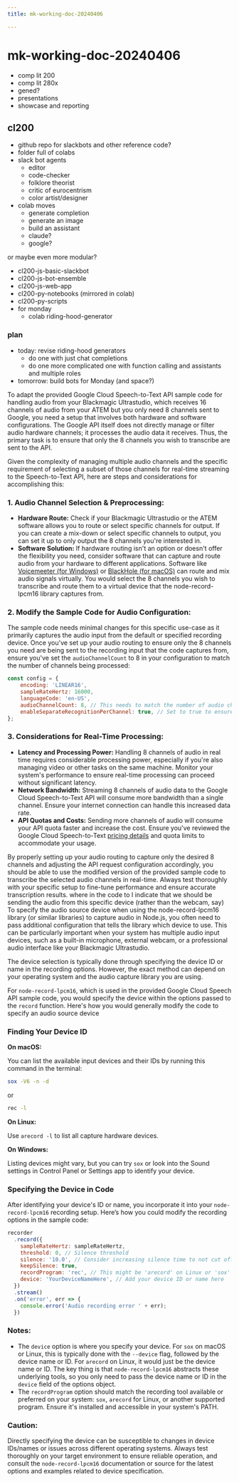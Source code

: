 ```yaml
---
title: mk-working-doc-20240406

---
```


# mk-working-doc-20240406

- comp lit 200
- comp lit 280x
- gened?
- presentations
- showcase and reporting

## cl200

- github repo for slackbots and other reference code?
- folder full of colabs
- slack bot agents
    - editor
    - code-checker
    - folklore theorist
    - critic of eurocentrism
    - color artist/designer
- colab moves
    - generate completion
    - generate an image
    - build an assistant
    - claude?
    - google?


or maybe even more modular?

- cl200-js-basic-slackbot
- cl200-js-bot-ensemble
- cl200-js-web-app
- cl200-py-notebooks (mirrored in colab)
- cl200-py-scripts
- for monday
    - colab riding-hood-generator


### plan

- today: revise riding-hood generators
    - do one with just chat completions
    - do one more complicated one with function calling and assistants and multiple roles
- tomorrow: build bots for Monday (and space?)




To adapt the provided Google Cloud Speech-to-Text API sample code for handling audio from your Blackmagic Ultrastudio, which receives 16 channels of audio from your ATEM but you only need 8 channels sent to Google, you need a setup that involves both hardware and software configurations. The Google API itself does not directly manage or filter audio hardware channels; it processes the audio data it receives. Thus, the primary task is to ensure that only the 8 channels you wish to transcribe are sent to the API.

Given the complexity of managing multiple audio channels and the specific requirement of selecting a subset of those channels for real-time streaming to the Speech-to-Text API, here are steps and considerations for accomplishing this:

### 1. **Audio Channel Selection & Preprocessing:**
- **Hardware Route:** Check if your Blackmagic Ultrastudio or the ATEM software allows you to route or select specific channels for output. If you can create a mix-down or select specific channels to output, you can set it up to only output the 8 channels you're interested in.
- **Software Solution:** If hardware routing isn't an option or doesn't offer the flexibility you need, consider software that can capture and route audio from your hardware to different applications. Software like [Voicemeeter (for Windows)](https://vb-audio.com/Voicemeeter/index.htm) or [BlackHole (for macOS)](https://existential.audio/blackhole/) can route and mix audio signals virtually. You would select the 8 channels you wish to transcribe and route them to a virtual device that the node-record-lpcm16 library captures from.

### 2. **Modify the Sample Code for Audio Configuration:**
The sample code needs minimal changes for this specific use-case as it primarily captures the audio input from the default or specified recording device. Once you've set up your audio routing to ensure only the 8 channels you need are being sent to the recording input that the code captures from, ensure you've set the `audioChannelCount` to 8 in your configuration to match the number of channels being processed:

```javascript
const config = {
    encoding: 'LINEAR16',
    sampleRateHertz: 16000,
    languageCode: 'en-US',
    audioChannelCount: 8, // This needs to match the number of audio channels you're capturing
    enableSeparateRecognitionPerChannel: true, // Set to true to ensure separate recognition for each channel
};
```

### 3. **Considerations for Real-Time Processing:**
- **Latency and Processing Power:** Handling 8 channels of audio in real time requires considerable processing power, especially if you're also managing video or other tasks on the same machine. Monitor your system's performance to ensure real-time processing can proceed without significant latency.
- **Network Bandwidth:** Streaming 8 channels of audio data to the Google Cloud Speech-to-Text API will consume more bandwidth than a single channel. Ensure your internet connection can handle this increased data rate.
- **API Quotas and Costs:** Sending more channels of audio will consume your API quota faster and increase the cost. Ensure you've reviewed the Google Cloud Speech-to-Text [pricing details](https://cloud.google.com/speech-to-text/pricing) and quota limits to accommodate your usage.

By properly setting up your audio routing to capture only the desired 8 channels and adjusting the API request configuration accordingly, you should be able to use the modified version of the provided sample code to transcribe the selected audio channels in real-time. Always test thoroughly with your specific setup to fine-tune performance and ensure accurate transcription results.
where in the code to I indicate that we should be sending the audio from this specific device (rather than the webcam, say)
To specify the audio source device when using the node-record-lpcm16 library (or similar libraries) to capture audio in Node.js, you often need to pass additional configuration that tells the library which device to use. This can be particularly important when your system has multiple audio input devices, such as a built-in microphone, external webcam, or a professional audio interface like your Blackmagic Ultrastudio.

The device selection is typically done through specifying the device ID or name in the recording options. However, the exact method can depend on your operating system and the audio capture library you are using. 

For `node-record-lpcm16`, which is used in the provided Google Cloud Speech API sample code, you would specify the device within the options passed to the `record` function. Here's how you would generally modify the code to specify an audio source device

### Finding Your Device ID

**On macOS:**

You can list the available input devices and their IDs by running this command in the terminal:

```bash
sox -V6 -n -d
```

or 

```bash
rec -l
```

**On Linux:**

Use `arecord -l` to list all capture hardware devices.

**On Windows:**

Listing devices might vary, but you can try `sox` or look into the Sound settings in Control Panel or Settings app to identify your device.

### Specifying the Device in Code

After identifying your device's ID or name, you incorporate it into your `node-record-lpcm16` recording setup. Here’s how you could modify the recording options in the sample code:

```javascript
recorder
  .record({
    sampleRateHertz: sampleRateHertz,
    threshold: 0, // Silence threshold
    silence: '10.0', // Consider increasing silence time to not cut off during brief pauses
    keepSilence: true,
    recordProgram: 'rec', // This might be 'arecord' on Linux or 'sox' on macOS
    device: 'YourDeviceNameHere', // Add your device ID or name here
  })
  .stream()
  .on('error', err => {
    console.error('Audio recording error ' + err);
  })
```

### Notes:
- The `device` option is where you specify your device. For `sox` on macOS or Linux, this is typically done with the `--device` flag, followed by the device name or ID. For `arecord` on Linux, it would just be the device name or ID. The key thing is that `node-record-lpcm16` abstracts these underlying tools, so you only need to pass the device name or ID in the `device` field of the options object.
- The `recordProgram` option should match the recording tool available or preferred on your system: `sox`, `arecord` for Linux, or another supported program. Ensure it's installed and accessible in your system's PATH.
  
### Caution:
Directly specifying the device can be susceptible to changes in device IDs/names or issues across different operating systems. Always test thoroughly on your target environment to ensure reliable operation, and consult the `node-record-lpcm16` documentation or source for the latest options and examples related to device specification.



